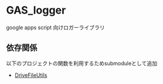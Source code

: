 # GAS_logger
google apps script 向けロガーライブラリ

## 依存関係

以下のプロジェクトの関数を利用するためsubmoduleとして追加

* [DriveFileUtils](https://github.com/KentaTsujii/DriveFileUtils)

